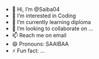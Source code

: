- 👋 Hi, I’m @Saiba04
- 👀 I’m interested in Coding
- 🌱 I’m currently learning diploma
- 💞️ I’m looking to collaborate on ...
- 📫 Reach me on email
- 😄 Pronouns: SAAIBAA
- ⚡ Fun fact: ...

<!---
Saiba04/Saiba04 is a ✨ special ✨ repository because its `README.md` (this file) appears on your GitHub profile.
You can click the Preview link to take a look at your changes.
--->
